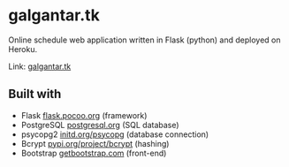 # galgantar.tk
Online schedule web application written in Flask (python) and deployed on Heroku.

Link: [galgantar.tk](http://galgantar.tk)

## Built with
* Flask [flask.pocoo.org](http://flask.pocoo.org/) (framework)
* PostgreSQL [postgresql.org](https://www.postgresql.org/) (SQL database)
* psycopg2 [initd.org/psycopg](http://initd.org/psycopg/) (database connection)
* Bcrypt [pypi.org/project/bcrypt](https://pypi.org/project/bcrypt/) (hashing)
* Bootstrap [getbootstrap.com](https://getbootstrap.com/) (front-end)

